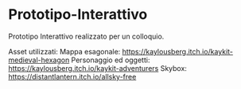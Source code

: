 # Prototipo-Interattivo
Prototipo Interattivo realizzato per un colloquio.

Asset utilizzati:
Mappa esagonale: https://kaylousberg.itch.io/kaykit-medieval-hexagon 
Personaggio ed oggetti: https://kaylousberg.itch.io/kaykit-adventurers
Skybox: https://distantlantern.itch.io/allsky-free

